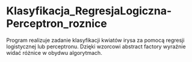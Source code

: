 # Klasyfikacja_RegresjaLogiczna-Perceptron_roznice
Program realizuje zadanie klasyfikacji kwiatów irysa za pomocą regresji logistycznej lub perceptronu.
Dzięki wzorcowi abstract factory wyraźnie widać różnice w obydwu algorytmach.
